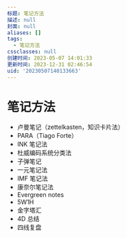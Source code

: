 ```yaml
---
标题: 笔记方法
描述: null
封面: null
aliases: []
tags:
  - 笔记方法
cssclasses: null
创建时间: 2023-05-07 14:01:33
更新时间: 2023-12-31 02:46:54
uid: '20230507140133663'
---
```


# 笔记方法

- 卢曼笔记（zettelkasten，知识卡片法）
- PARA（Tiago Forte）
- INK 笔记法
- 杜威编码系统分类法
- 子弹笔记
- 一元笔记法
- IMF 笔记法
- 康奈尔笔记法
- Evergreen notes
- 5W1H
- 金字塔汇
- 4D 总结
- 四线复盘
